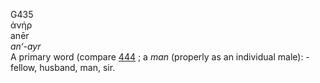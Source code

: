 <body>
  <p>G435<br>  ἀνήρ  <br> anēr  <br><i>an‘-ayr </i><br>A primary word (compare <a href="g0444.htm">444</a> ; a <i>man</i> (properly as an individual male): - fellow, husband, man, sir.<br></p>
 </body>